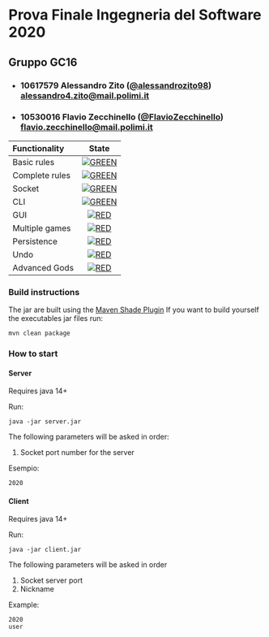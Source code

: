 # Prova Finale Ingegneria del Software 2020
## Gruppo GC16

- ###   10617579    Alessandro Zito ([@alessandrozito98](https://github.com/alessandrozito98)) alessandro4.zito@mail.polimi.it
- ###   10530016    Flavio Zecchinello ([@FlavioZecchinello](https://github.com/FlavioZecchinello)) flavio.zecchinello@mail.polimi.it

| Functionality | State |
|:-----------------------|:------------------------------------:|
| Basic rules | [![GREEN](https://placehold.it/15/44bb44/44bb44)](#) |
| Complete rules | [![GREEN](https://placehold.it/15/44bb44/44bb44)](#) |
| Socket | [![GREEN](https://placehold.it/15/44bb44/44bb44)](#) |
| CLI | [![GREEN](https://placehold.it/15/44bb44/44bb44)](#) |
| GUI | [![RED](https://placehold.it/15/f03c15/f03c15)](#) |
| Multiple games | [![RED](https://placehold.it/15/f3e212/f3e212)](#) |
| Persistence | [![RED](https://placehold.it/15/f03c15/f03c15)](#) |
| Undo | [![RED](https://placehold.it/15/f03c15/f03c15)](#) |
| Advanced Gods | [![RED](https://placehold.it/15/f03c15/f03c15)](#) |

<!--
[![RED](https://placehold.it/15/f03c15/f03c15)](#)
[![YELLOW](https://placehold.it/15/ffdd00/ffdd00)](#)
[![GREEN](https://placehold.it/15/44bb44/44bb44)](#)
-->


### Build instructions

The jar are built using the [Maven Shade Plugin](https://maven.apache.org/plugins/maven-shade-plugin/)
If you want to build yourself the executables jar files run:
```
mvn clean package
```

### How to start
#### Server
Requires java 14+ 

Run:
```
java -jar server.jar
```

The following parameters will be asked in order:
1. Socket port number for the server

Esempio:
```
2020
```

#### Client
Requires java 14+

Run:
```
java -jar client.jar
````

The following parameters will be asked in order
1. Socket server port
2. Nickname

Example:
```
2020
user
```
